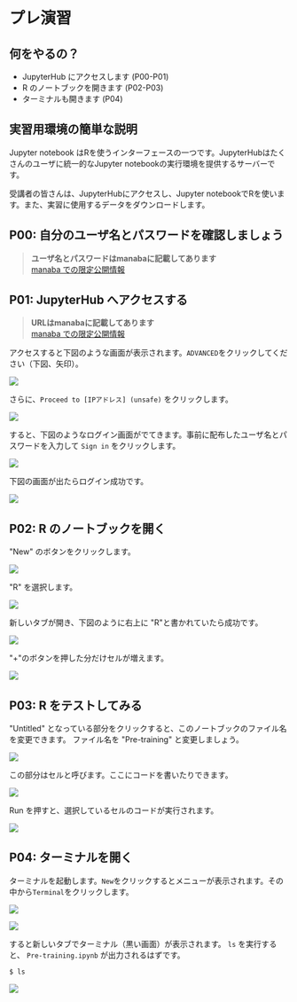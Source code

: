 # プレ演習

## 何をやるの？

- JupyterHub にアクセスします (P00-P01)
- R のノートブックを開きます (P02-P03)
- ターミナルも開きます (P04)

## 実習用環境の簡単な説明

Jupyter notebook はRを使うインターフェースの一つです。JupyterHubはたくさんのユーザに統一的なJupyter notebookの実行環境を提供するサーバーです。

受講者の皆さんは、JupyterHubにアクセスし、Jupyter notebookでRを使います。また、実習に使用するデータをダウンロードします。

## P00: 自分のユーザ名とパスワードを確認しましょう

> **ユーザ名とパスワードはmanabaに記載してあります**  
> [manaba での限定公開情報](https://manaba.tsukuba.ac.jp/ct/page_1855096c1318532)

## P01: JupyterHub へアクセスする

> **URLはmanabaに記載してあります**  
> [manaba での限定公開情報](https://manaba.tsukuba.ac.jp/ct/page_1855096c1318532)

アクセスすると下図のような画面が表示されます。`ADVANCED`をクリックしてください（下図、矢印）。

![](img/2021-02-06-19-57-07.png)



さらに、`Proceed to [IPアドレス] (unsafe)` をクリックします。

![](img/2021-02-06-19-58-57.png)

すると、下図のようなログイン画面がでてきます。事前に配布したユーザ名とパスワードを入力して `Sign in` をクリックします。

![](img/2021-02-06-19-59-19.png)

下図の画面が出たらログイン成功です。

![](img/2021-02-06-20-00-12.png)


## P02: R のノートブックを開く

"New" のボタンをクリックします。

![](img/2021-02-06-20-03-08.png)

"R" を選択します。

![](img/2021-02-06-20-01-50.png)

新しいタブが開き、下図のように右上に "R"と書かれていたら成功です。

![](img/2021-02-06-20-04-53.png)

"+"のボタンを押した分だけセルが増えます。

![](img/2021-02-06-20-11-26.png)

## P03: R をテストしてみる

"Untitled" となっている部分をクリックすると、このノートブックのファイル名を変更できます。
ファイル名を "Pre-training" と変更しましょう。

![](img/2021-02-06-20-06-33.png)

この部分はセルと呼びます。ここにコードを書いたりできます。

![](img/2021-02-06-20-09-05.png)

Run を押すと、選択しているセルのコードが実行されます。

![](img/2021-02-06-20-13-23.png)

## P04: ターミナルを開く

ターミナルを起動します。`New`をクリックするとメニューが表示されます。その中から`Terminal`をクリックします。

![](img/tutorial_00_prepare_environment-b32a0.png)

![](img/tutorial_00_prepare_environment-646f1.png)

すると新しいタブでターミナル（黒い画面）が表示されます。
`ls` を実行すると、 `Pre-training.ipynb` が出力されるはずです。

```bash
$ ls
```

![](img/2021-02-06-20-30-50.png)

